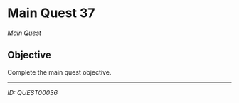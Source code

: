 # Main Quest 37

*Main Quest*

## Objective
Complete the main quest objective.

---
*ID: QUEST00036*
